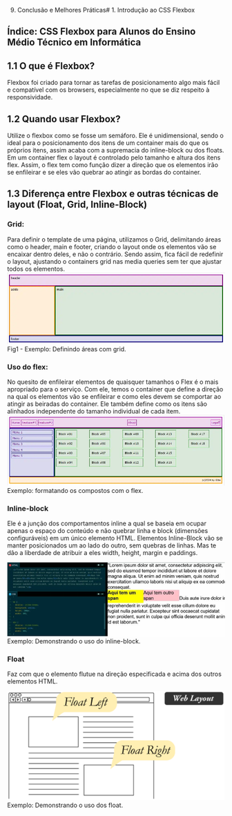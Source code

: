 9. Conclusão e Melhores Práticas# 1\. Introdução ao CSS Flexbox

## Índice: CSS Flexbox para Alunos do Ensino Médio Técnico em Informática

## 1.1 O que é Flexbox?

Flexbox foi criado para tornar as tarefas de posicionamento algo mais fácil e compatível com os browsers, especialmente no que se diz respeito à responsividade.

## 1.2 Quando usar Flexbox?

Utilize o flexbox como se fosse um semáforo. Ele é unidimensional, sendo o ideal para o posicionamento dos itens de um container mais do que os próprios itens, assim acaba com a supremacia do inline-block ou dos floats. Em um container flex o layout é controlado pelo tamanho e altura dos itens flex. Assim, o flex tem como função dizer a direção que os elementos irão se enfileirar e se eles vão quebrar ao atingir as bordas do container.

## 1.3 Diferença entre Flexbox e outras técnicas de layout (Float, Grid, Inline-Block)

### Grid:

Para definir o template de uma página, utilizamos o Grid, delimitando áreas como o header, main e footer, criando o layout onde os elementos vão se encaixar dentro deles, e não o contrário. Sendo assim, fica fácil de redefinir o layout, ajustando o containers grid nas media queries sem ter que ajustar todos os elementos.  
![<gridExample>](<img1/gridExample.webp>)  
Fig1 \- Exemplo: Definindo áreas com grid.

### Uso do flex:

No quesito de enfileirar elementos de quaisquer tamanhos o Flex é o mais apropriado para o serviço. Com ele, temos o container que define a direção na qual os elementos vão se enfileirar e como eles devem se comportar ao atingir as beiradas do container. Ele também define como os itens são alinhados independente do tamanho individual de cada item.
![<gridExample>](<img1/flexExample.webp>)
Exemplo: formatando os compostos com o flex.

### Inline-block

Ele é a junção dos comportamentos inline a qual se baseia em ocupar apenas o espaço do conteúdo e não quebrar linha e block (dimensões configuráveis) em um único elemento HTML. Elementos Inline-Block vão se manter posicionados um ao lado do outro, sem quebras de linhas. Mas te dão a liberdade de atribuir a eles width, height, margin e paddings.

![<gridExample>](<img1/inlineBlockExample.JPG>)  
Exemplo: Demonstrando o uso do inline-block.

### Float

Faz com que o elemento flutue na direção especificada e acima dos outros elementos HTML.

![<gridExample>](<img1/exampleFloat.PNG>)
Exemplo: Demonstrando o uso dos float.
